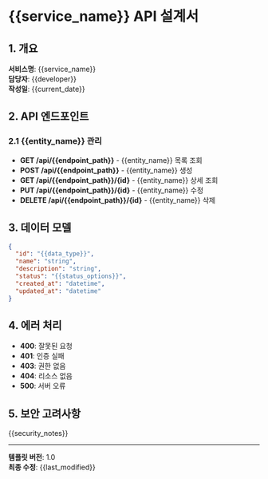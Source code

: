 # {{service_name}} API 설계서

## 1. 개요
**서비스명**: {{service_name}}  
**담당자**: {{developer}}  
**작성일**: {{current_date}}

## 2. API 엔드포인트

### 2.1 {{entity_name}} 관리
- **GET /api/{{endpoint_path}}** - {{entity_name}} 목록 조회
- **POST /api/{{endpoint_path}}** - {{entity_name}} 생성
- **GET /api/{{endpoint_path}}/{id}** - {{entity_name}} 상세 조회
- **PUT /api/{{endpoint_path}}/{id}** - {{entity_name}} 수정
- **DELETE /api/{{endpoint_path}}/{id}** - {{entity_name}} 삭제

## 3. 데이터 모델
```json
{
  "id": "{{data_type}}",
  "name": "string",
  "description": "string",
  "status": "{{status_options}}",
  "created_at": "datetime",
  "updated_at": "datetime"
}
```

## 4. 에러 처리
- **400**: 잘못된 요청
- **401**: 인증 실패  
- **403**: 권한 없음
- **404**: 리소스 없음
- **500**: 서버 오류

## 5. 보안 고려사항
{{security_notes}}

---
**템플릿 버전**: 1.0  
**최종 수정**: {{last_modified}}